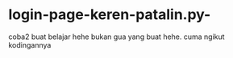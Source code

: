 # login-page-keren-patalin.py-
coba2 buat belajar hehe
bukan gua yang buat hehe. cuma ngikut kodingannya
